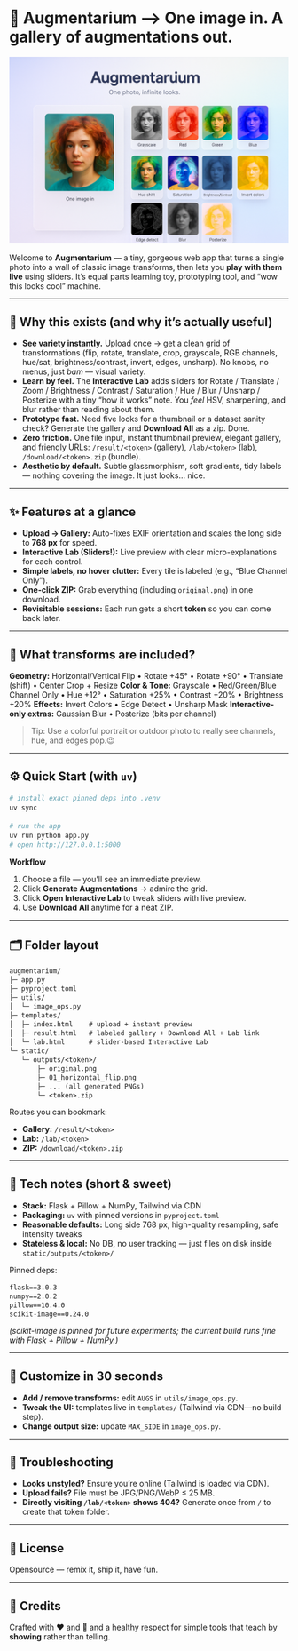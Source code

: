 # 🎨 Augmentarium --> One image in. A gallery of augmentations out.

![Augmentarium preview](Augmentarium%20demo.png)


Welcome to **Augmentarium** — a tiny, gorgeous web app that turns a single photo into a wall of classic image transforms, then lets you **play with them live** using sliders. 
It’s equal parts learning toy, prototyping tool, and “wow this looks cool” machine.


---

## 🎯 Why this exists (and why it’s actually useful)

* **See variety instantly.** Upload once → get a clean grid of transformations (flip, rotate, translate, crop, grayscale, RGB channels, hue/sat, brightness/contrast, invert, edges, unsharp). No knobs, no menus, just *bam* — visual variety.
* **Learn by feel.** The **Interactive Lab** adds sliders for Rotate / Translate / Zoom / Brightness / Contrast / Saturation / Hue / Blur / Unsharp / Posterize with a tiny “how it works” note. You *feel* HSV, sharpening, and blur rather than reading about them.
* **Prototype fast.** Need five looks for a thumbnail or a dataset sanity check? Generate the gallery and **Download All** as a zip. Done.
* **Zero friction.** One file input, instant thumbnail preview, elegant gallery, and friendly URLs:
  `/result/<token>` (gallery), `/lab/<token>` (lab), `/download/<token>.zip` (bundle).
* **Aesthetic by default.** Subtle glassmorphism, soft gradients, tidy labels — nothing covering the image. It just looks… nice.

---

## ✨ Features at a glance

* **Upload → Gallery:** Auto-fixes EXIF orientation and scales the long side to **768 px** for speed.
* **Interactive Lab (Sliders!):** Live preview with clear micro-explanations for each control.
* **Simple labels, no hover clutter:** Every tile is labeled (e.g., “Blue Channel Only”).
* **One-click ZIP:** Grab everything (including `original.png`) in one download.
* **Revisitable sessions:** Each run gets a short **token** so you can come back later.

---

## 🧪 What transforms are included?

**Geometry:** Horizontal/Vertical Flip • Rotate +45° • Rotate +90° • Translate (shift) • Center Crop + Resize
**Color & Tone:** Grayscale • Red/Green/Blue Channel Only • Hue +12° • Saturation +25% • Contrast +20% • Brightness +20%
**Effects:** Invert Colors • Edge Detect • Unsharp Mask
**Interactive-only extras:** Gaussian Blur • Posterize (bits per channel)

> Tip: Use a colorful portrait or outdoor photo to really see channels, hue, and edges pop.😉

---

## ⚙️ Quick Start (with `uv`)

```bash
# install exact pinned deps into .venv
uv sync

# run the app
uv run python app.py
# open http://127.0.0.1:5000
```

**Workflow**

1. Choose a file — you’ll see an immediate preview.
2. Click **Generate Augmentations** → admire the grid.
3. Click **Open Interactive Lab** to tweak sliders with live preview.
4. Use **Download All** anytime for a neat ZIP.

---

## 🗂 Folder layout

```
augmentarium/
├─ app.py
├─ pyproject.toml
├─ utils/
│  └─ image_ops.py
├─ templates/
│  ├─ index.html    # upload + instant preview
│  ├─ result.html   # labeled gallery + Download All + Lab link
│  └─ lab.html      # slider-based Interactive Lab
└─ static/
   └─ outputs/<token>/
       ├─ original.png
       ├─ 01_horizontal_flip.png
       ├─ ... (all generated PNGs)
       └─ <token>.zip
```

Routes you can bookmark:

* **Gallery:** `/result/<token>`
* **Lab:** `/lab/<token>`
* **ZIP:** `/download/<token>.zip`

---

## 🔧 Tech notes (short & sweet)

* **Stack:** Flask + Pillow + NumPy, Tailwind via CDN
* **Packaging:** `uv` with pinned versions in `pyproject.toml`
* **Reasonable defaults:** Long side 768 px, high-quality resampling, safe intensity tweaks
* **Stateless & local:** No DB, no user tracking — just files on disk inside `static/outputs/<token>/`

Pinned deps:

```
flask==3.0.3
numpy==2.0.2
pillow==10.4.0
scikit-image==0.24.0
```

*(scikit-image is pinned for future experiments; the current build runs fine with Flask + Pillow + NumPy.)*

---

## 🧩 Customize in 30 seconds

* **Add / remove transforms:** edit `AUGS` in `utils/image_ops.py`.
* **Tweak the UI:** templates live in `templates/` (Tailwind via CDN—no build step).
* **Change output size:** update `MAX_SIDE` in `image_ops.py`.

---

## 🧯 Troubleshooting

* **Looks unstyled?** Ensure you’re online (Tailwind is loaded via CDN).
* **Upload fails?** File must be JPG/PNG/WebP ≤ 25 MB.
* **Directly visiting `/lab/<token>` shows 404?** Generate once from `/` to create that token folder.

---

## 📝 License

Opensource — remix it, ship it, have fun.

---

## 🙌 Credits

Crafted with ❤️ and 👾 and a healthy respect for simple tools that teach by **showing** rather than telling.
